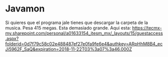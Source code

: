 # Javamon

Si quieres que el programa jale tienes que descargar la carpeta de la musica.
Pesa 415 megas. Esta demasiado grande.
Aqui esta: https://tecmx-my.sharepoint.com/personal/a01633154_itesm_mx/_layouts/15/guestaccess.aspx?folderid=0d7f79c58c02e488487ef27e0fa9fe6e4&authkey=ARpHhM8B4_ecJi5962F_SaQ&expiration=2018-11-22T03%3a07%3a46.000Z
